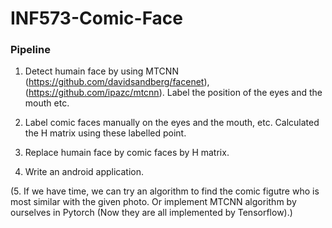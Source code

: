 # INF573-Comic-Face

### Pipeline

1. Detect humain face by using MTCNN (https://github.com/davidsandberg/facenet), (https://github.com/ipazc/mtcnn). Label the position of the eyes and the mouth etc.
   
2. Label comic faces manually on the eyes and the mouth, etc. Calculated the H matrix using these labelled point.

3. Replace humain face by comic faces by H matrix.

4. Write an android application.

(5. If we have time, we can try an algorithm to find the comic figutre who is most similar with the given photo. Or implement MTCNN algorithm by ourselves in Pytorch (Now they are all implemented by Tensorflow).)
